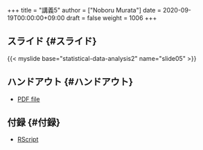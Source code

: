 +++
title = "講義5"
author = ["Noboru Murata"]
date = 2020-09-19T00:00:00+09:00
draft = false
weight = 1006
+++

## スライド {#スライド}

{{< myslide base="statistical-data-analysis2" name="slide05" >}}


## ハンドアウト {#ハンドアウト}

-   [PDF file](https://noboru-murata.github.io/statistical-data-analysis2/pdfs/slide05.pdf)


## 付録 {#付録}

-   [RScript](https://noboru-murata.github.io/statistical-data-analysis2/code/slide05.R)